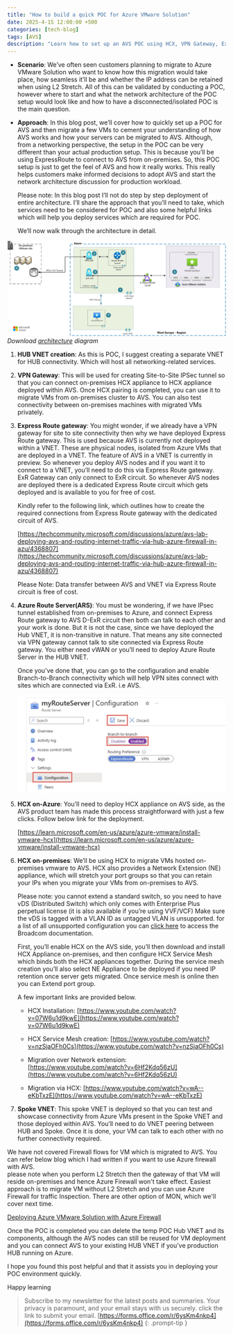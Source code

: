 ```yaml
---
title: "How to build a quick POC for Azure VMware Solution"
date: 2025-4-15 12:00:00 +500
categories: [tech-blog]
tags: [AVS]
description: "Learn how to set up an AVS POC using HCX, VPN Gateway, Express Route gateway and azure route server. In this blog we'll build architecture for quick POC"
---
```

* **Scenario**:
We’ve often seen customers planning to migrate to Azure VMware Solution who want to know how this migration would take place, how seamless it’ll be and whether the IP address can be retained when using L2 Stretch. All of this can be validated by conducting a POC, however where to start and what the network architecture of the POC setup would look like and how to have a disconnected/isolated POC is the main question.

* **Approach**:
In this blog post, we’ll cover how to quickly set up a POC for AVS and then migrate a few VMs to cement your understanding of how AVS works and how your servers can be migrated to AVS. Although, from a networking perspective, the setup in the POC can be very different than your actual production setup. This is because you’ll be using ExpressRoute to connect to AVS from on-premises. So, this POC setup is just to get the feel of AVS and how it really works. This really helps customers make informed decisions to adopt AVS and start the network architecture discussion for production workload.

    Please note: In this blog post I’ll not do step by step deployment of entire architecture. I’ll share the approach that you’ll need to take, which services need to be considered for POC and also some helpful links which will help you deploy services which are required for POC.

    We’ll now walk through the architecture in detail.

![Azure architecture showcasing VPN Gateway and Express Route with ARS](https://raw.githubusercontent.com/qureshiaquib/qureshiaquib.github.io/main/assets/15042025/avs-poc-architecture.jpg)
_Download [architecture](https://github.com/qureshiaquib/qureshiaquib.github.io/raw/main/assets/15042025/avs-poc-architecture.vsdx) diagram_

1.  **HUB VNET creation**:
As this is POC, I suggest creating a separate VNET for HUB connectivity. Which will host all networking-related services.

2.  **VPN Gateway**:
This will be used for creating Site-to-Site IPSec tunnel so that you can connect on-premises HCX appliance to HCX appliance deployed within AVS. Once HCX pairing is completed, you can use it to migrate VMs from on-premises cluster to AVS.
You can also test connectivity between on-premises machines with migrated VMs privately.

3.  **Express Route gateway**:
You might wonder, if we already have a VPN gateway for site to site connectivity then why we have deployed Express Route gateway. This is used because AVS is currently not deployed within a VNET. These are physical nodes, isolated from Azure VMs that are deployed in a VNET. The feature of AVS in a VNET is currently in preview. So whenever you deploy AVS nodes and if you want it to connect to a VNET, you’ll need to do this via Express Route gateway. ExR Gateway can only connect to ExR circuit. So whenever AVS nodes are deployed there is a dedicated Express Route circuit which gets deployed and is available to you for free of cost.
    
    Kindly refer to the following link, which outlines how to create the required connections from Express Route gateway with the dedicated circuit of AVS.

    [https://techcommunity.microsoft.com/discussions/azure/avs-lab-deploying-avs-and-routing-internet-traffic-via-hub-azure-firewall-in-azu/4368807](https://techcommunity.microsoft.com/discussions/azure/avs-lab-deploying-avs-and-routing-internet-traffic-via-hub-azure-firewall-in-azu/4368807)

    Please Note: Data transfer between AVS and VNET via Express Route circuit is free of cost.

4.  **Azure Route Server(ARS)**:
You must be wondering, if we have IPsec tunnel established from on-premises to Azure, and connect Express Route gateway to AVS D-ExR circuit then both can talk to each other and your work is done. But it is not the case, since we have deployed the Hub VNET, it is non-transitive in nature. That means any site connected via VPN gateway cannot talk to site connected via Express Route gateway. You either need vWAN or you’ll need to deploy Azure Route Server in the HUB VNET.

    Once you’ve done that, you can go to the configuration and enable Branch-to-Branch connectivity which will help VPN sites connect with sites which are connected via ExR. i.e AVS.

    ![ARS config showing branch to branch](https://raw.githubusercontent.com/qureshiaquib/qureshiaquib.github.io/main/assets/15042025/ars-branch-to-branch.jpg)

5.  **HCX on-Azure**: 
You’ll need to deploy HCX appliance on AVS side, as the AVS product team has made this process straightforward with just a few clicks. Follow below link for the deployment.

    [https://learn.microsoft.com/en-us/azure/azure-vmware/install-vmware-hcx](https://learn.microsoft.com/en-us/azure/azure-vmware/install-vmware-hcx)

6.  **HCX on-premises**:
We’ll be using HCX to migrate VMs hosted on-premises vmware to AVS. 
HCX also provides a Network Extension (NE) appliance, which will stretch your port groups so that you can retain your IPs when you migrate your VMs from on-premises to AVS.

    Please note: you cannot extend a standard switch, so you need to have vDS (Distributed Switch) which only comes with Enterprise Plus perpetual license (it is also available if you’re using VVF/VCF)
    Make sure the vDS is tagged with a VLAN ID as untagged VLAN is unsupported.
    for a list of all unsupported configuration you can [click here](https://techdocs.broadcom.com/us/en/vmware-cis/hcx/vmware-hcx/4-7/vmware-hcx-user-guide-4-7/extending-networks-with-vmware-hcx/about-vmware-hcx-network-extension/restrictions-and-limitations-for-network-extension.html) to access the Broadcom documentation. 

    First, you’ll enable HCX on the AVS side, you’ll then download and install HCX Appliance on-premises, and then configure HCX Service Mesh which binds both the HCX appliances together. During the service mesh creation you’ll also select NE Appliance to be deployed if you need IP retention once server gets migrated. Once service mesh is online then you can Extend port group.

    A few important links are provided below.

    * HCX Installation:
    [https://www.youtube.com/watch?v=07W6u1d9kwE](https://www.youtube.com/watch?v=07W6u1d9kwE)

    * HCX Service Mesh creation:
    [https://www.youtube.com/watch?v=nzSjaOFh0Cs](https://www.youtube.com/watch?v=nzSjaOFh0Cs)

    * Migration over Network extension:
    [https://www.youtube.com/watch?v=6Hf2Kdq56zU](https://www.youtube.com/watch?v=6Hf2Kdq56zU)

    * Migration via HCX:
    [https://www.youtube.com/watch?v=wA--eKbTxzE](https://www.youtube.com/watch?v=wA--eKbTxzE)

7.  **Spoke VNET**:
This spoke VNET is deployed so that you can test and showcase connectivity from Azure VMs present in the Spoke VNET and those deployed within AVS. You’ll need to do VNET peering between HUB and Spoke. Once it is done, your VM can talk to each other with no further connectivity required.

We have not covered Firewall flows for VM which is migrated to AVS. You can refer below blog which I had written if you want to use Azure firewall with AVS.\
please note when you perform L2 Stretch then the gateway of that VM will reside on-premises and hence Azure Firewall won't take effect. Easiest approach is to migrate VM without L2 Stretch and you can use Azure Firewall for traffic Inspection. There are other option of MON, which we'll cover next time.

[Deploying Azure VMware Solution with Azure Firewall](https://www.azuredoctor.com/posts/deploy-azure-vmware-solution-azure-firewall/)

Once the POC is completed you can delete the temp POC Hub VNET and its components, although the AVS nodes can still be reused for VM deployment and you can connect AVS to your existing HUB VNET if you’ve production HUB running on Azure.

I hope you found this post helpful and that it assists you in deploying your POC environment quickly.

Happy learning

>Subscribe to my newsletter for the latest posts and summaries. Your privacy is paramount, and your email stays with us securely.
click the link to submit your email.
[https://forms.office.com/r/6ysKm4nkp4](https://forms.office.com/r/6ysKm4nkp4)
{: .prompt-tip }